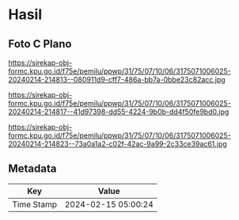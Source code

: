 # Hasil

## Foto C Plano

https://sirekap-obj-formc.kpu.go.id/f75e/pemilu/ppwp/31/75/07/10/06/3175071006025-20240214-214813--080911d9-cff7-486a-bb7a-0bbe23c82acc.jpg

https://sirekap-obj-formc.kpu.go.id/f75e/pemilu/ppwp/31/75/07/10/06/3175071006025-20240214-214817--41d97398-dd55-4224-9b0b-dd4f50fe9bd0.jpg

https://sirekap-obj-formc.kpu.go.id/f75e/pemilu/ppwp/31/75/07/10/06/3175071006025-20240214-214823--73a0a1a2-c02f-42ac-9a99-2c33ce39ac61.jpg


## Metadata

| Key        | Value               |
| ---------- | ------------------- |
| Time Stamp | 2024-02-15 05:00:24 |



